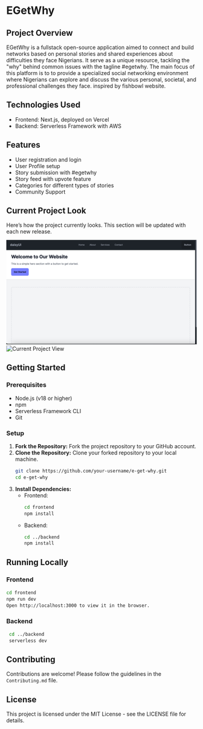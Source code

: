 # EGetWhy

## Project Overview
EGetWhy is a fullstack open-source application aimed to connect and build networks based on personal stories and shared experiences about difficulties they face Nigerians. It serve as a unique resource, tackling the "why" behind common issues with the tagline #egetwhy. The main focus of this platform is to to provide a specialized social networking environment where Nigerians can explore and discuss the various personal, societal, and professional challenges they face. inspired by fishbowl website.

## Technologies Used
- Frontend: Next.js, deployed on Vercel
- Backend: Serverless Framework with AWS

## Features
- User registration and login
- User Profile setup
- Story submission with #egetwhy
- Story feed with upvote feature
- Categories for different types of stories
- Community Support

## Current Project Look
Here’s how the project currently looks. This section will be updated with each new release.

![HomePage](frontend/public/images/Screenshot1.png)
![Current Project View](https://e-get-why.vercel.app/)

## Getting Started
### Prerequisites
- Node.js (v18 or higher)
- npm
- Serverless Framework CLI
- Git

### Setup
1. **Fork the Repository:** Fork the project repository to your GitHub account.
2. **Clone the Repository:** Clone your forked repository to your local machine.
    ```bash
    git clone https://github.com/your-username/e-get-why.git
    cd e-get-why
    ```
3. **Install Dependencies:**
    - Frontend:
      ```bash
      cd frontend
      npm install
      ```
    - Backend:
      ```bash
      cd ../backend
      npm install
      ```

## Running Locally
### Frontend
```bash
cd frontend
npm run dev
Open http://localhost:3000 to view it in the browser.
```

### Backend
```bash
 cd ../backend
 serverless dev
```

## Contributing
Contributions are welcome! Please follow the guidelines in the `Contributing.md` file.

## License
This project is licensed under the MIT License - see the LICENSE file for details.

